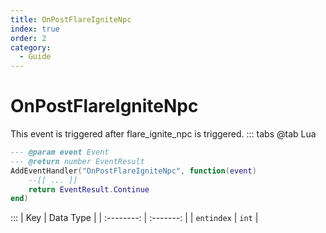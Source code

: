```yaml
---
title: OnPostFlareIgniteNpc
index: true
order: 2
category:
  - Guide
---
```


# OnPostFlareIgniteNpc
This event is triggered after flare_ignite_npc is triggered.
::: tabs
@tab Lua
```lua
--- @param event Event
--- @return number EventResult
AddEventHandler("OnPostFlareIgniteNpc", function(event)
    --[[ ... ]]
    return EventResult.Continue
end)
```

:::
|     Key    | Data Type |
| :--------: | :-------: |
| `entindex` |   `int`   |